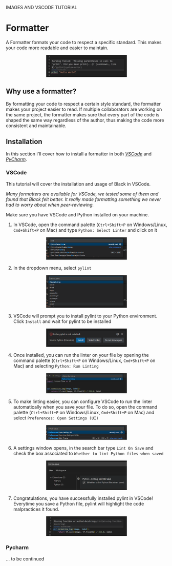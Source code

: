 IMAGES AND VSCODE TUTORIAL

# **Formatter**

A Formatter formats your code to respect a specific standard. This makes your code more readable and easier to maintain.

<p align="center">
  <img src="media/linter_example.png" alt="Linter Example" width="50%"/>
</p>

## **Why use a formatter?**

By formatting your code to respect a certain style standard, the formatter makes your project easier to read. If multiple collaborators are working on the same project, the formatter makes sure that every part of the code is shaped the same way regardless of the author, thus making the code more consistent and maintainable.

## **Installation**

In this section I'll cover how to install a formatter in both [*VSCode*](#vscode) and [*PyCharm*](#pycharm).

### **VSCode**

This tutorial will cover the installation and usage of Black in VSCode.

*Many formatters are available for VSCode, we tested some of them and found that Black felt better. It really made formatting something we never had to worry about when peer-reviewing.*

Make sure you have VSCode and Python installed on your machine.

1. In VSCode, open the command palette (```Ctrl+Shift+P``` on Windows/Linux, ```Cmd+Shift+P``` on Mac) and type ```Python: Select Linter``` and click on it
<p align="center">
  <img src="media/command_palette.png" alt="Command Palette" width="50%"/>
</p>

2. In the dropdown menu, select ```pylint```
<p align="center">
  <img src="media/dropdown.png" alt="Dropdown" width="50%"/>
</p>

3. VSCode will prompt you to install pylint to your Python environment. Click ```Install``` and wait for pylint to be installed
<p align="center">
  <img src="media/prompt.png" alt="Prompt" width="50%"/>
</p>

4. Once installed, you can run the linter on your file by opening the command palette (```Ctrl+Shift+P``` on Windows/Linux, ```Cmd+Shift+P``` on Mac) and selecting ```Python: Run Linting```
<p align="center">
  <img src="media/run_linting.png" alt="Run Linting" width="50%"/>
</p>

5. To make linting easier, you can configure VSCode to run the linter automatically when you save your file. To do so, open the command palette (```Ctrl+Shift+P``` on Windows/Linux, ```Cmd+Shift+P``` on Mac) and select ```Preferences: Open Settings (UI)```
<p align="center">
  <img src="media/settings.png" alt="Settings" width="50%"/>
</p>

6. A settings window opens, in the search bar type ```Lint On Save``` and check the box associated to ```Whether to lint Python files when saved```
<p align="center">
  <img src="media/lint_on_save.png" alt="Lint On Save" width="50%"/>
</p>

7. Congratulations, you have successfully installed pylint in VSCode! Everytime you save a Python file, pylint will highlight the code malpractices it found.
<p align="center">
  <img src="media/missing_docstring.png" alt="Missing Docstring" width="50%"/>
</p>

### **Pycharm**

... to be continued


